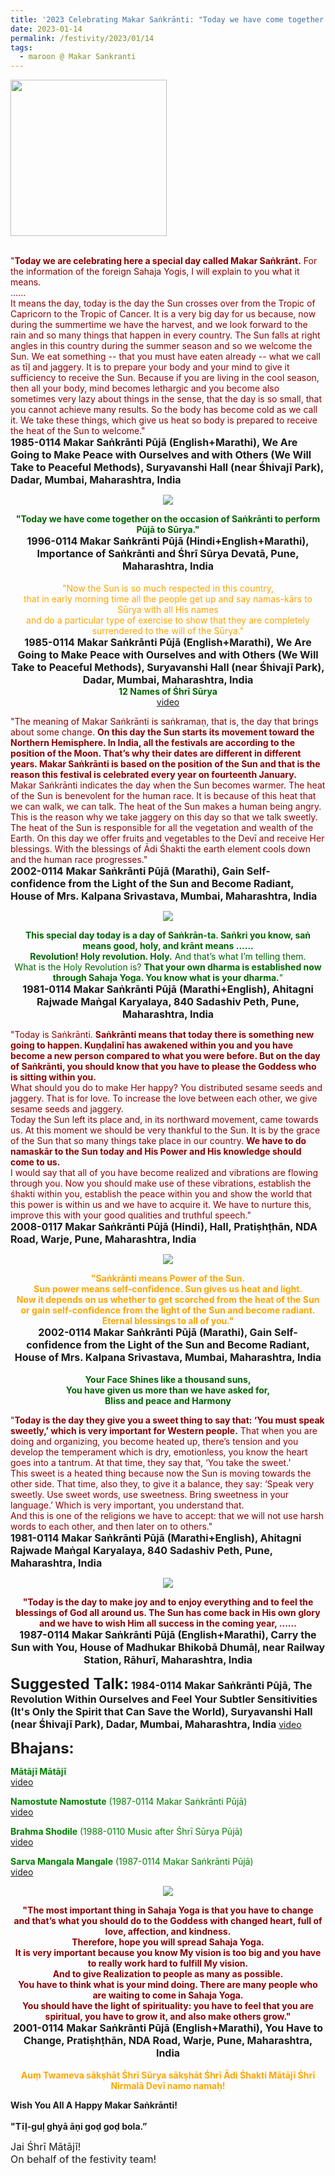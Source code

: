 ```yaml
---
title: '2023 Celebrating Makar Saṅkrānti: "Today we have come together on the occasion of Saṅkrānti to perform Pūjā to Sūrya." '
date: 2023-01-14
permalink: /festivity/2023/01/14
tags:
  - maroon @ Makar Sankranti
---
```


<div style="text-align: left"><img src="/images/image1.png" width="250" /></div><br>

<p>
<font color="DarkRed">"<b>Today we are celebrating here a special day called Makar Saṅkrānt.</b> For the information of the foreign Sahaja Yogis, I will explain to you what it means.<br>
......<br>
It means the day, today is the day the Sun crosses over from the Tropic of Capricorn to the Tropic of Cancer. It is a very big day for us because, now during the summertime we have the harvest, and we look forward to the rain and so many things that happen in every country. The Sun falls at right angles in this country during the summer season and so we welcome the Sun. We eat something -- that you must have eaten already -- what we call as tīḷ and jaggery. It is to prepare your body and your mind to give it sufficiency to receive the Sun. Because if you are living in the cool season, then all your body, mind becomes lethargic and you become also sometimes very lazy about things in the sense, that the day is so small, that you cannot achieve many results. So the body has become cold as we call it. We take these things, which give us heat so body is prepared to receive the heat of the Sun to welcome."</font><br>
<font size="+0"><b>1985-0114 Makar Saṅkrānti Pūjā (English+Marathi), We Are Going to Make Peace with Ourselves and with Others (We Will Take to Peaceful Methods), Suryavanshi Hall (near Śhivajī Park), Dadar, Mumbai, Maharashtra, India</b></font>
</p>

<div style="text-align: center"><img src="/images/image1092.png" /></div>

<p style=" text-align:center;">
<font color="DarkGreen"><b>"Today we have come together on the occasion of Saṅkrānti to perform Pūjā to Sūrya."</b></font><br>
<font size="+0"><b>1996-0114 Makar Saṅkrānti Pūjā (Hindi+English+Marathi), Importance of Saṅkrānti and Śhrī Sūrya Devatā, Pune, Maharashtra, India</b></font><br>
<br>
<font color="orange">"Now the Sun is so much respected in this country,<br>
that in early morning time all the people get up and say namas-kārs to Sūrya with all His names<br>
and do a particular type of exercise to show that they are completely surrendered to the will of the Sūrya."</font><br>
<font size="+0"><b>1985-0114 Makar Saṅkrānti Pūjā (English+Marathi), We Are Going to Make Peace with Ourselves and with Others (We Will Take to Peaceful Methods), Suryavanshi Hall (near Śhivajī Park), Dadar, Mumbai, Maharashtra, India</b></font><br>
<font color="DarkGreen"><b>12 Names of Śhrī Sūrya</b></font><br>
<a href="https://youtu.be/jqmPOEnU9tg">video</a>
</p>

<p>
<font color="DarkRed">"The meaning of Makar Saṅkrānti is saṅkramaṇ, that is, the day that brings about some change. <b>On this day the Sun starts its movement toward the Northern Hemisphere. In India, all the festivals are according to the position of the Moon. That’s why their dates are different in different years. Makar Saṅkrānti is based on the position of the Sun and that is the reason this festival is celebrated every year on fourteenth January.</b><br>
Makar Saṅkrānti indicates the day when the Sun becomes warmer. The heat of the Sun is benevolent for the human race. It is because of this heat that we can walk, we can talk. The heat of the Sun makes a human being angry. This is the reason why we take jaggery on this day so that we talk sweetly. The heat of the Sun is responsible for all the vegetation and wealth of the Earth. On this day we offer fruits and vegetables to the Devī and receive Her blessings. With the blessings of Ādi Śhakti the earth element cools down and the human race progresses."</font><br>
<font size="+0"><b>2002-0114 Makar Saṅkrānti Pūjā (Marathi), Gain Self-confidence from the Light of the Sun and Become Radiant, House of Mrs. Kalpana Srivastava, Mumbai, Maharashtra, India</b></font>
</p>

<div style="text-align: center"><img src="/images/image1093.png" /></div>

<p style="text-align:center;">
<font color="DarkGreen"><b>This special day today is a day of Saṅkrān-ta. Saṅkri you know, saṅ means good, holy, and krānt means ......<br>
Revolution! Holy revolution. Holy.</b> And that’s what I’m telling them.<br>
What is the Holy Revolution is? <b>That your own dharma is established now through Sahaja Yoga. You know what is your dharma.</b>"</font><br>
<font size="+0"><b>1981-0114 Makar Saṅkrānti Pūjā (Marathi+English), Ahitagni Rajwade Maṅgal Karyalaya, 840 Sadashiv Peth, Pune, Maharashtra, India</b></font>
</p>

<p>
<font color="DarkRed">"Today is Saṅkrānti. <b>Saṅkrānti means that today there is something new going to happen. Kuṇḍalinī has awakened within you and you have become a new person compared to what you were before. But on the day of Saṅkrānti, you should know that you have to please the Goddess who is sitting within you.</b><br>
What should you do to make Her happy? You distributed sesame seeds and jaggery. That is for love. To increase the love between each other, we give sesame seeds and jaggery.<br>
Today the Sun left its place and, in its northward movement, came towards us. At this moment we should be very thankful to the Sun. It is by the grace of the Sun that so many things take place in our country. <b>We have to do namaskār to the Sun today and His Power and His knowledge should come to us.</b><br>
I would say that all of you have become realized and vibrations are flowing through you. Now you should make use of these vibrations, establish the śhakti within you, establish the peace within you and show the world that this power is within us and we have to acquire it. We have to nurture this, improve this with your good qualities and truthful speech."</font><br>
<font size="+0"><b>2008-0117 Makar Saṅkrānti Pūjā (Hindi), Hall, Pratiṣhṭhān, NDA Road, Warje, Pune, Maharashtra, India</b></font>
</p>

<div style="text-align: center"><img src="/images/image1094.png" /></div>

<p style="text-align:center;">
<font color="orange"><b>"Saṅkrānti means Power of the Sun.<br>
Sun power means self-confidence. Sun gives us heat and light.<br>
Now it depends on us whether to get scorched from the heat of the Sun<br> 
or gain self-confidence from the light of the Sun and become radiant.<br>
Eternal blessings to all of you."</b></font><br>
<font size="+0"><b>2002-0114 Makar Saṅkrānti Pūjā (Marathi), Gain Self-confidence from the Light of the Sun and Become Radiant, House of Mrs. Kalpana Srivastava, Mumbai, Maharashtra, India</b></font><br>
<br>
<font color="DarkGreen"><b>Your Face Shines like a thousand suns,<br>
You have given us more than we have asked for,<br>
Bliss and peace and Harmony</b></font><br>
</p>

<p>
<font color="DarkRed">"<b>Today is the day they give you a sweet thing to say that: ‘You must speak sweetly,’ which is very important for Western people.</b> That when you are doing and organizing, you become heated up, there’s tension and you develop the temperament which is dry, emotionless, you know the heart goes into a tantrum. At that time, they say that, ‘You take the sweet.’<br>
This sweet is a heated thing because now the Sun is moving towards the other side. That time, also they, to give it a balance, they say: ‘Speak very sweetly. Use sweet words, use sweetness. Bring sweetness in your language.’ Which is very important, you understand that.<br>
And this is one of the religions we have to accept: that we will not use harsh words to each other, and then later on to others."</font><br>
<font size="+0"><b>1981-0114 Makar Saṅkrānti Pūjā (Marathi+English), Ahitagni Rajwade Maṅgal Karyalaya, 840 Sadashiv Peth, Pune, Maharashtra, India</b></font>
</p>

<div style="text-align: center"><img src="/images/image1095.png" /></div>

<p style="text-align:center;">
<font color="DarkRed"><b>"Today is the day to make joy and to enjoy everything and to feel the blessings of God all around us. 
The Sun has come back in His own glory and we have to wish Him all success in the coming year, ......</b></font><br>
<font size="+0"><b>1987-0114 Makar Saṅkrānti Pūjā (English+Marathi), Carry the Sun with You, House of Madhukar Bhikobā Dhumāḷ, near Railway Station, Rāhurī, Maharashtra, India</b></font>
</p>

<font size="+2"><b>Suggested Talk:</b></font> 
<font size="+0"><b>1984-0114 Makar Saṅkrānti Pūjā, The Revolution Within Ourselves and Feel Your Subtler Sensitivities (It's Only the Spirit that Can Save the World), Suryavanshi Hall (near Śhivajī Park), Dadar, Mumbai, Maharashtra, India</b></font>
<a href="https://vimeo.com/71464483"> video</a><br>

<font size="+2"><b>Bhajans:</b></font>

<p>
<font color="green"><b>Mātājī Mātājī</b></font><br>
<a href="https://youtu.be/6ByVzklhnWU">video</a>
</p>

<p>
<font color="green"><b>Namostute Namostute</b> (1987-0114 Makar Saṅkrānti Pūjā)</font><br>
<a href="https://seven-teams.github.io/Videos_Links.html">video</a>
</p>
 
<p>
<font color="green"><b>Brahma Shodile</b> (1988-0110 Music after Śhrī Sūrya Pūjā)</font><br>
<a href="https://seven-teams.github.io/Videos_Links.html">video</a>
</p>

<p>
<font color="green"><b>Sarva Mangala Mangale</b> (1987-0114 Makar Saṅkrānti Pūjā)</font><br>
<a href="https://seven-teams.github.io/Videos_Links.html">video</a> 
</p>

<div style="text-align: center"><img src="/images/image1096.png" /></div>

<p style="text-align:center;">
<font color="DarkRed"><b>"The most important thing in Sahaja Yoga is that you have to change<br>
and that’s what you should do to the Goddess with changed heart, full of love, affection, and kindness.<br>
Therefore, hope you will spread Sahaja Yoga.<br>
It is very important because you know My vision is too big and you have to really work hard to fulfill My vision.<br>
And to give Realization to people as many as possible.<br>
You have to think what is your mind doing. There are many people who are waiting to come in Sahaja Yoga.<br>
You should have the light of spirituality: you have to feel that you are spiritual, you have to grow it, and also make others grow."</b></font><br>
<font size="+0"><b>2001-0114 Makar Saṅkrānti Pūjā (English+Marathi), You Have to Change, Pratiṣhṭhān, NDA Road, Warje, Pune, Maharashtra, India</b></font><br>
<br>
<font color="orange"><b>Auṃ Twameva sākṣhāt Śhrī Sūrya sākṣhāt Śhrī Ādi Śhakti Mātājī Śhrī Nirmalā Devī namo namaḥ!</b></font>
</p>


<p>
<b> Wish You All A Happy Makar Saṅkrānti!<br>
<br>
"Tīḷ-guḷ ghyā āṇi goḍ goḍ bola.”</b>
</p>

<p>
<font size="+0">Jai Śhrī Mātājī!<br>
On behalf of the festivity team!</font>
</p>